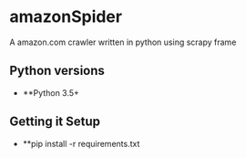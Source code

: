 # amazonSpider
A amazon.com crawler written in python using scrapy frame

## Python versions
* **Python 3.5+

## Getting it Setup
* **pip install -r requirements.txt